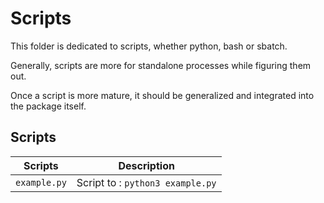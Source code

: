 # Scripts

This folder is dedicated to scripts, whether python, bash or sbatch.

Generally, scripts are more for standalone processes while figuring them out.

Once a script is more mature, it should be generalized and integrated into the package
itself.

## Scripts

| Scripts      | Description                                  |
|--------------|----------------------------------------------|
| `example.py` | Script to <something> : `python3 example.py` |
